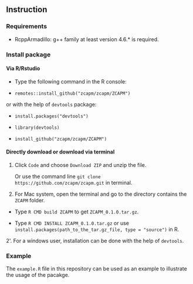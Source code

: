 ## Instruction
### Requirements
* RcppArmadillo: g++ family at least version 4.6.* is required.

### Install package
#### Via R/Rstudio

* Type the following command in the R console: 

*   `remotes::install_github("zcapm/zcapm/ZCAPM")`

or with the help of `devtools` package:

* `install.packages("devtools")`

* `library(devtools)`
 
* `install_github("zcapm/zcapm/ZCAPM")`

#### Directly download or download via terminal

1. Click `Code` and choose `Download ZIP` and unzip the file. 
   
   Or use the command line `git clone https://github.com/zcapm/zcapm.git` in terminal. 

2. For Mac system, open the terminal and go to the directory contains the `ZCAPM` folder. 

* Type `R CMD build ZCAPM` to get `ZCAPM_0.1.0.tar.gz`.

* Type `R CMD INSTALL ZCAPM_0.1.0.tar.gz` or use `install.packages(path_to_the_tar.gz_file, type = "source")` in R.

2'. For a windows user, installation can be done with the help of `devtools`. 


### Example
The `example.R` file in this repository can be used as an example to illustrate the usage of the pacakge.

<!--
**zcapm/zcapm** is a ✨ _special_ ✨ repository because its `README.md` (this file) appears on your GitHub profile.
-->
